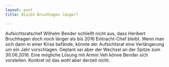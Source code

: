 ```yaml
---
layout: post
title: Bleibt Bruchhagen länger?

---
```


Aufsichtsratschef Wilhelm Bender schließt nicht aus, dass Heribert Bruchhagen doch noch länger als bis 2016 Eintracht-Chef bleibt. Wenn man sich dann in einer Krise befände, könnte der Aufsichtsrat eine Verlängerung um ein Jahr vorschlagen. Geplant sei aber der Wechsel an der Spitze zum 30.06.2016. Eine mögliche Lösung mit Armin Veh könne Bender sich vorstellen. Konkret ist das wohl aber derzeit nicht.


